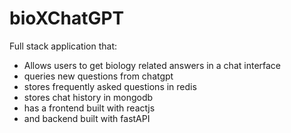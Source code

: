 # bioXChatGPT

Full stack application that:
- Allows users to get biology related answers in a chat interface
- queries new questions from chatgpt
- stores frequently asked questions in redis
- stores chat history in mongodb
- has a frontend built with reactjs
- and backend built with fastAPI
